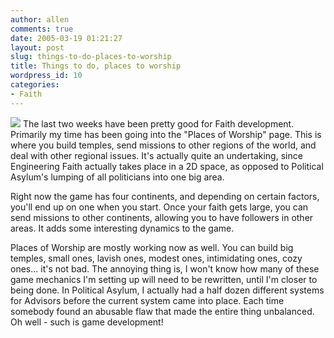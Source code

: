 ```yaml
---
author: allen
comments: true
date: 2005-03-19 01:21:27
layout: post
slug: things-to-do-places-to-worship
title: Things to do, places to worship
wordpress_id: 10
categories:
- Faith
---
```


![](http://www.alteringtime.com/faith/images/tiny_map.gif) The last two weeks have been pretty good for Faith development. Primarily my time has been going into the "Places of Worship" page. This is where you build temples, send missions to other regions of the world, and deal with other regional issues. It's actually quite an undertaking, since Engineering Faith actually takes place in a 2D space, as opposed to Political Asylum's lumping of all politicians into one big area.

Right now the game has four continents, and depending on certain factors, you'll end up on one when you start. Once your faith gets large, you can send missions to other continents, allowing you to have followers in other areas. It adds some interesting dynamics to the game.

Places of Worship are mostly working now as well. You can build big temples, small ones, lavish ones, modest ones, intimidating ones, cozy ones... it's not bad. The annoying thing is, I won't know how many of these game mechanics I'm setting up will need to be rewritten, until I'm closer to being done. In Political Asylum, I actually had a half dozen different systems for Advisors before the current system came into place. Each time somebody found an abusable flaw that made the entire thing unbalanced. Oh well - such is game development!
